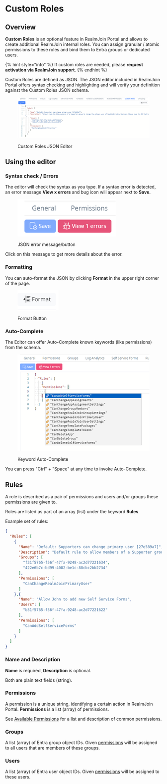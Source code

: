 # Custom Roles

## Overview

**Custom Roles** is an optional feature in RealmJoin Portal and allows to create additional RealmJoin internal roles. You can assign granular / atomic permissions to these roles and bind them to Entra groups or dedicated users.

{% hint style="info" %}
If custom roles are needed, please **request activation via RealmJoin support**.
{% endhint %}

Custom Roles are defined as JSON. The JSON editor included in RealmJoin Portal offers syntax checking and highlighting and will verify your definition against the Custom Roles JSON schema.&#x20;

<figure><img src="../../../../.gitbook/assets/image (203).png" alt=""><figcaption><p>Custom Roles JSON Editor</p></figcaption></figure>

## Using the editor

### Syntax check / Errors

The editor will check the syntax as you type. If a syntax error is detected, an error message **View x errors** and bug icon will appear next to **Save.**

<figure><img src="../../../../.gitbook/assets/image (62).png" alt=""><figcaption><p>JSON error message/button</p></figcaption></figure>

Click on this message to get more details about the error.

### Formatting

You can auto-format the JSON by clicking **Format** in the upper right corner of the page.

<figure><img src="../../../../.gitbook/assets/image (107).png" alt=""><figcaption><p>Format Button</p></figcaption></figure>

### Auto-Complete

The Editor can offer Auto-Complete known keywords (like permissions) from the schema.

<figure><img src="../../../../.gitbook/assets/image (94).png" alt=""><figcaption><p>Keyword Auto-Complete</p></figcaption></figure>

You can press "Ctrl" + "Space" at any time to invoke Auto-Complete.

## Rules

A role is described as a pair of permissions and users and/or groups these permissions are given to.

Roles are listed as part of an array (list) under the keyword **Rules**.

Example set of rules:

```json
{
  "Rules": [
    {
      "Name": "Default: Supporters can change primary user [27e589a7]",
      "Description": "Default rule to allow members of a Supporter group to change the primary user of RealmJoin joined devices. Please keep the ID that is included its name.",
      "Groups": [
        "f31f5765-f56f-47fa-9248-ac2d77221634",
        "422e6b7c-bd99-4082-be1c-88cbc2bb2734"
      ],
      "Permissions": [
        "CanChangeRealmJoinPrimaryUser"
      ]
    },{
      "Name": "Allow John to add new Self Service Forms",
      "Users": [
        "b31f5765-f56f-47fa-9248-ac2d77221622"
      ],
      "Permissions": [
        "CanAddSelfServiceForms"
      ]
    }
  ]
}
```

### Name and Description

**Name** is required, **Description** is optional.&#x20;

Both are plain text fields (string).

### Permissions

A permission is a unique string, identifying a certain action in RealmJoin Portal. **Permissions** is a list (array) of permissions.

See [Available Permissions](available-permissions.md) for a list and description of common permissions.

### Groups

A list (array) of Entra group object IDs. Given [permissions](./#permissions) will be assigned to all users that are members of these groups.

### Users

A list (array) of Entra user object IDs. Given [permissions](./#permissions) will be assigned to these users.

